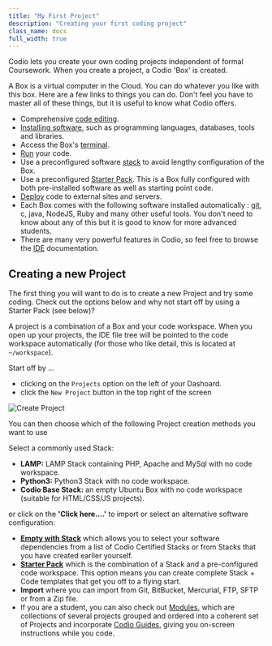 ```yaml
---
title: "My First Project"
description: "Creating your first coding project"
class_name: docs
full_width: true
---
```


Codio lets you create your own coding projects independent of formal Coursework. When you create a project, a Codio 'Box' is created.

A Box is a virtual computer in the Cloud. You can do whatever you like with this box. Here are a few links to things you can do. Don't feel you have to master all of these things, but it is useful to know what Codio offers.

- Comprehensive [code editing](/docs/ide/editing/).
- [Installing software](/docs/ide/boxes/installsw/), such as programming languages, databases, tools and libraries.
- Access the Box's [terminal](/docs/ide/boxes/terminal/).
- [Run](/docs/ide/boxes/runmenu/) your code.
- Use a preconfigured software [stack](/docs/dashboard/stacks/) to avoid lengthy configuration of the Box.
- Use a preconfigured [Starter Pack](/docs/dashboard/packs/). This is a Box fully configured with both pre-installed software as well as starting point code.
- [Deploy](/docs/ide/tools/deployment/) code to external sites and servers.
- Each Box comes with the following software installed automatically : [git](/docs/ide/editing/git/), c, java, NodeJS, Ruby and many other useful tools. You don't need to know about any of this but it is good to know for more advanced students.
- There are many very powerful features in Codio, so feel free to browse the [IDE](/docs/ide/) documentation.

## Creating a new Project
The first thing you will want to do is to create a new Project and try some coding. Check out the options below and why not start off by using a Starter Pack (see below)?

A project is a combination of a Box and your code workspace. When you open up your projects, the IDE file tree will be pointed to the code workspace automatically (for those who like detail, this is located at `~/workspace`).

Start off by ...

- clicking on the `Projects` option on the left of your Dashoard.
- click the `New Project` button in the top right of the screen

![Create Project](/img/docs/project_create.png)

You can then choose which of the following Project creation methods you want to use

Select a commonly used Stack:


- **LAMP:** LAMP Stack containing PHP, Apache and MySql with no code workspace.
- **Python3:** Python3 Stack with no code workspace.
- **Codio Base Stack:** an empty Ubuntu Box with no code workspace (suitable for HTML/CSS/JS projects).

or click on the **'Click here....'** to import or select an alternative software configuration:

- **[Empty with Stack](/docs/dashboard/stacks/)** which allows you to select your software dependencies from a list of Codio Certified Stacks or from Stacks that you have created earlier yourself.
- **[Starter Pack](/docs/dashboard/packs/)** which is the combination of a Stack and a pre-configured code workspace. This option means you can create complete Stack + Code templates that get you off to a flying start.
- **Import** where you can import from Git, BitBucket, Mercurial, FTP, SFTP or from a Zip file.
- If you are a student, you can also check out [Modules](/docs/dashboard/modules/), which are collections of several projects grouped and ordered into a coherent set of Projects and incorporate [Codio Guides](/docs/tuts/), giving you on-screen instructions while you code.
